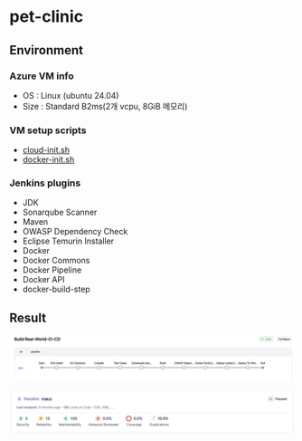 # pet-clinic

## Environment

### Azure VM info

- OS : Linux (ubuntu 24.04)
- Size : Standard B2ms(2개 vcpu, 8GiB 메모리)

### VM setup scripts

- [cloud-init.sh](/infra/cloud-init.sh)
- [docker-init.sh](/infra/docker-init.sh)

### Jenkins plugins

- JDK
- Sonarqube Scanner
- Maven
- OWASP Dependency Check
- Eclipse Temurin Installer
- Docker
- Docker Commons
- Docker Pipeline
- Docker API
- docker-build-step

## Result

![](/img/jenkins-pipeline.png)

![](/img/sonarqube.png)
